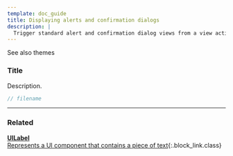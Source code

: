 ```yaml
---
template: doc_guide
title: Displaying alerts and confirmation dialogs
description: |
  Trigger standard alert and confirmation dialog views from a view activity.
---
```


See also themes

<section>

### Title

Description.

</section>

```typescript
// filename
```

---

<footer>

### Related

[**UILabel**<br>Represents a UI component that contains a piece of text](/docs/ref/UILabel){:.block_link.class}

</footer>
